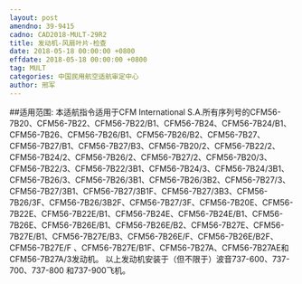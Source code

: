 ```yaml
---
layout: post
amendno: 39-9415
cadno: CAD2018-MULT-29R2
title: 发动机-风扇叶片-检查
date: 2018-05-18 00:00:00 +0800
effdate: 2018-05-18 00:00:00 +0800
tag: MULT
categories: 中国民用航空适航审定中心
author: 邢军
---
```


##适用范围:
本适航指令适用于CFM International S.A.所有序列号的CFM56-7B20、CFM56-7B22、CFM56-7B22/B1、CFM56-7B24、CFM56-7B24/B1、CFM56-7B26、CFM56-7B26/B1、CFM56-7B26/B2、CFM56-7B27、CFM56-7B27/B1、CFM56-7B27/B3、CFM56-7B20/2、CFM56-7B22/2、CFM56-7B24/2、CFM56-7B26/2、CFM56-7B27/2、CFM56-7B20/3、CFM56-7B22/3、CFM56-7B22/3B1、CFM56-7B24/3、CFM56-7B24/3B1、CFM56-7B26/3、CFM56-7B26/3B1、CFM56-7B26/3B2、CFM56-7B27/3、CFM56-7B27/3B1、CFM56-7B27/3B1F、CFM56-7B27/3B3、CFM56-7B26/3F、CFM56-7B26/3B2F、CFM56-7B27/3F、CFM56-7B20E、CFM56-7B22E、CFM56-7B22E/B1、CFM56-7B24E、CFM56-7B24E/B1、CFM56-7B26E、CFM56-7B26E/B1、CFM56-7B26E/B2、CFM56-7B27E、CFM56-7B27E/B1、CFM56-7B27E/B3、CFM56-7B26E/F、CFM56-7B26E/B2F、CFM56-7B27E/F 、CFM56-7B27E/B1F、CFM56-7B27A、CFM56-7B27AE和CFM56-7B27A/3发动机。
以上发动机安装于（但不限于）波音737-600、737-700、737-800 和737-900飞机。

